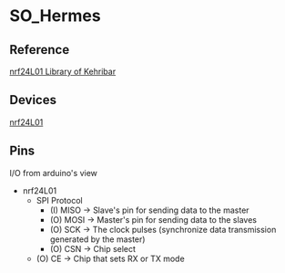 # SO_Hermes

## Reference
[nrf24L01 Library of Kehribar](https://github.com/kehribar/nrf24L01_plus)


## Devices
[nrf24L01](https://www.sparkfun.com/datasheets/Components/SMD/nRF24L01Pluss_Preliminary_Product_Specification_v1_0.pdf)

## Pins
I/O from arduino's view
*  nrf24L01
    *  SPI Protocol
        *  (I) MISO -> Slave's pin for sending data to the master
        *  (O) MOSI -> Master's pin for sending data to the slaves
        *  (O) SCK  -> The clock pulses (synchronize data transmission generated by the master)
        *  (O) CSN  -> Chip select
    *  (O) CE   -> Chip that sets RX or TX mode
    